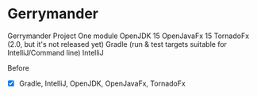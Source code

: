 # Gerrymander

Gerrymander Project One module OpenJDK 15 OpenJavaFx 15 TornadoFx (2.0, but it's not released yet)
Gradle (run & test targets suitable for IntelliJ/Command line)
IntelliJ

Before

-[x] Gradle, IntelliJ, OpenJDK, OpenJavaFx, TornadoFx

